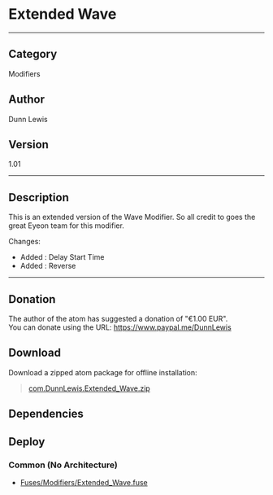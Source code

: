 # Extended Wave
___

## Category
Modifiers

## Author
Dunn Lewis

## Version
1.01

___

## Description
<p>This is an extended version of the Wave Modifier. So all credit to goes the great Eyeon team for this modifier.</p>
<p>Changes:
<ul>
<li>Added : Delay Start Time</li>
<li>Added : Reverse</li>
</ul>

___

## Donation
The author of the atom has suggested a donation of "€1.00 EUR".  
You can donate using the URL: <a href="https://www.paypal.me/DunnLewis">https://www.paypal.me/DunnLewis</a>

## Download

Download a zipped atom package for offline installation:
> [com.DunnLewis.Extended_Wave.zip](https://gitlab.com/WeSuckLess/Reactor/-/archive/master/Reactor-master.zip?path=Atoms/com.DunnLewis.Extended_Wave)  

## Dependencies

## Deploy

### Common (No Architecture)

<ul>
<li><a href="https://gitlab.com/WeSuckLess/Reactor/-/blob/master/Atoms/com.DunnLewis.Extended_Wave/Fuses/Modifiers/Extended_Wave.fuse?ref_type=heads">Fuses/Modifiers/Extended_Wave.fuse</a></li>
</ul>
